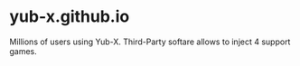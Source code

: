 # yub-x.github.io
Millions of users using Yub-X. Third-Party softare allows to inject 4 support games.
